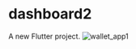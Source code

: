 # dashboard2

A new Flutter project.
![wallet_app1](https://user-images.githubusercontent.com/104011268/193796370-40513611-16e7-43f2-b260-f8ef8ac3da30.png)

